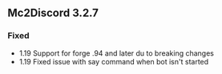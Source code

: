 ## Mc2Discord 3.2.7
### Fixed
 + 1.19 Support for forge .94 and later du to breaking changes
 + 1.19 Fixed issue with say command when bot isn't started
